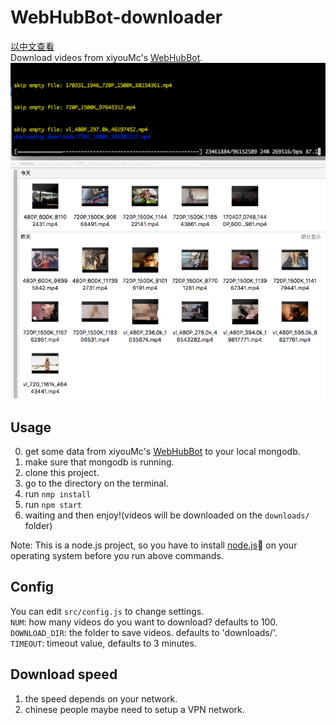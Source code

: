 # WebHubBot-downloader
[以中文查看](./README_ZH.md)  
Download videos from xiyouMc's [WebHubBot](https://github.com/xiyouMc/WebHubBot).   
![progress](./readme/progress.png)    
![downloads](./readme/downloads.png)

## Usage
0. get some data from xiyouMc's [WebHubBot](https://github.com/xiyouMc/WebHubBot) to your local mongodb.  
1. make sure that mongodb is running.
2. clone this project.  
3. go to the directory on the terminal.  
4. run `nmp install`  
5. run `npm start`  
6. waiting and then enjoy!(videos will be downloaded on the `downloads/` folder)  

Note: This is a node.js project, so you have to install [node.js](https://nodejs.org/en/) on your operating system before you run above commands.

## Config
You can edit `src/config.js` to change settings.   
`NUM`: how many videos do you want to download? defaults to 100.  
`DOWNLOAD_DIR`: the folder to save videos. defaults to 'downloads/'.  
`TIMEOUT`: timeout value, defaults to 3 minutes.

## Download speed
1. the speed depends on your network.
2. chinese people maybe need to setup a VPN network.
